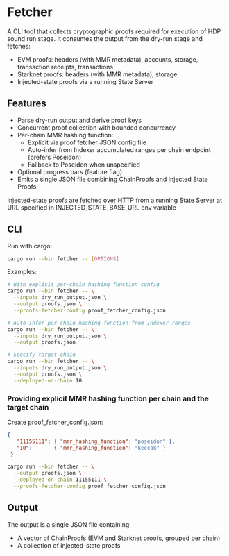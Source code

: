# Fetcher

A CLI tool that collects cryptographic proofs required for execution of HDP sound run stage. It consumes the output from the dry-run stage and fetches:
- EVM proofs: headers (with MMR metadata), accounts, storage, transaction receipts, transactions
- Starknet proofs: headers (with MMR metadata), storage
- Injected-state proofs via a running State Server


## Features

- Parse dry-run output and derive proof keys
- Concurrent proof collection with bounded concurrency
- Per-chain MMR hashing function:
  - Explicit via proof fetcher JSON config file
  - Auto-infer from Indexer accumulated ranges per chain endpoint (prefers Poseidon)
  - Fallback to Poseidon when unspecified
- Optional progress bars (feature flag)
- Emits a single JSON file combining ChainProofs and Injected State Proofs

Injected-state proofs are fetched over HTTP from a running State Server at URL specified in INJECTED_STATE_BASE_URL env variable

## CLI

Run with cargo:

```bash
cargo run --bin fetcher -- [OPTIONS]
```

Examples:
```bash
# With explicit per-chain hashing function config
cargo run --bin fetcher -- \
  --inputs dry_run_output.json \
  --output proofs.json \
  --proofs-fetcher-config proof_fetcher_config.json

# Auto-infer per-chain hashing function from Indexer ranges
cargo run --bin fetcher -- \
  --inputs dry_run_output.json \
  --output proofs.json

# Specify target chain
cargo run --bin fetcher -- \
  --inputs dry_run_output.json \
  --output proofs.json \
  --deployed-on-chain 10
```


### Providing explicit MMR hashing function per chain and the target chain

Create proof_fetcher_config.json:

```json
{
   "11155111": { "mmr_hashing_function": "poseidon" },
   "10":       { "mmr_hashing_function": "keccak" }
 }
```


```bash
cargo run --bin fetcher -- \
  --output proofs.json \
  --deployed-on-chain 11155111 \
  --proofs-fetcher-config proof_fetcher_config.json
```



## Output

The output is a single JSON file containing:
- A vector of ChainProofs (EVM and Starknet proofs, grouped per chain)
- A collection of injected-state proofs

